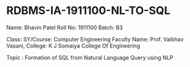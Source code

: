 # RDBMS-IA-1911100-NL-TO-SQL

Name: Bhavin Patel
Roll No: 1911100
Batch: B3

Class: SY/Course: Computer Engineering
Faculty Name: Prof. Vaibhav Vasani, 
College: K J Somaiya College Of Engineering

Topic : Formation of SQL from Natural Language Query using NLP
